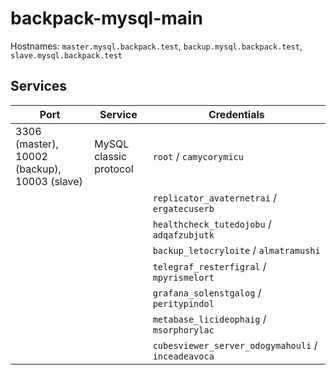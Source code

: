 # backpack-mysql-main

Hostnames: `master.mysql.backpack.test`, `backup.mysql.backpack.test`, `slave.mysql.backpack.test`

## Services

| Port | Service | Credentials
| ---- | ------- | -----------
| 3306 (master), 10002 (backup), 10003 (slave) | MySQL classic protocol | `root` / `camycorymicu`
| | | `replicator_avaternetrai` / `ergatecuserb`
| | | `healthcheck_tutedojobu` / `adqafzubjutk`
| | | `backup_letocryloite` / `almatramushi`
| | | `telegraf_resterfigral` / `mpyrismelort`
| | | `grafana_solenstgalog` / `peritypindol`
| | | `metabase_licideophaig` / `msorphorylac`
| | | `cubesviewer_server_odogymahouli` / `inceadeavoca`
